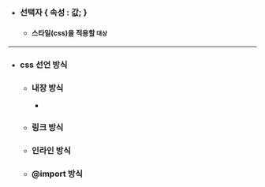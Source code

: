 - ### 선택자 { 속성 : 값; }
  - #### 스타일(css)을 적용할 `대상`
----
- ### css 선언 방식
  - ### 내장 방식
    - 
  - ### 링크 방식
  - ### 인라인 방식
  - ### @import 방식
